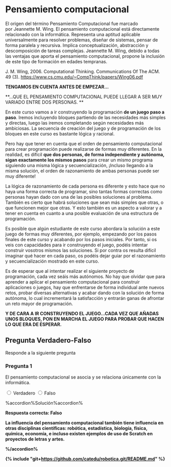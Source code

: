 
# Pensamiento computacional

El origen del término Pensamiento Computacional fue marcado por Jeannette M. Wing. El pensamiento computacional está directamente relacionado con la informática. Representa una aptitud aplicable universalmente para resolver problemas, diseñar de sistemas, pensar de forma paralela y recursiva. Implica conceptualización, abstracción y descomposición de tareas complejas. Jeannette M. Wing, debido a todas las ventajas que aporta el pensamiento computacional, propone la inclusión de este tipo de formación en edades tempranas.

J. M. Wing, 2006. Computational Thinking. Communications Of The ACM. 49 (3). https://www.cs.cmu.edu/~CompThink/papers/Wing06.pdf

**TENGAMOS EN CUENTA ANTES DE EMPEZAR...**

**...QUE EL PENSAMIENTO COMPUTACIONAL PUEDE LLEGAR A SER MUY VARIADO ENTRE DOS PERSONAS. **

En este curso vamos a ir construyendo la programación **de un juego paso a paso**. Iremos incluyendo bloques partiendo de las necesidades más simples y directas, luego las iremos completando según necesidades más ambiciosas. La secuencia de creación del juego y de programación de los bloques en este curso es bastante lógica y racional.

Pero hay que tener en cuenta que el orden de pensamiento computacional para crear programación puede realizarse de formas muy diferentes. En la realidad, es difícil **que dos personas, de forma independiente y autónoma, sigan exactamente los mismos pasos** para crear un mismo programa siguiendo una misma lógica y secuencialización, ¡Incluso llegando a la misma solución, el orden de razonamiento de ambas personas puede ser muy diferente! 

La lógica de razonamiento de cada persona es diferente y esto hace que no haya una forma correcta de programar, sino tantas formas correctas como personas hayan dado con una de las posibles soluciones al problema. También es cierto que habrá soluciones que sean más simples que otras, o que funcionen mejor que otras. Y esto también es un aspecto a valorar y a tener en cuenta en cuanto a una posible evaluación de una estructura de programación. 

Es posible que algún estudiante de este curso abordara la solución a este juego de formas muy diferentes, por ejemplo, empezando por los pasos finales de este curso y acabando por los pasos iniciales. Por tanto, si os veis con capacidades para ir construyendo el juego, podéis intentar construir vosotros mismos las soluciones. Si por contra os resulta difícil imaginar qué hacer en cada paso, os podéis dejar guiar por el razonamiento y secuencialización mostrado en este curso.

Es de esperar que al intentar realizar el siguiente proyecto de programación, cada vez seáis más autónomos. No hay que olvidar que para aprender a aplicar el pensamiento computacional para construir aplicaciones o juegos, hay que enfrentarse de forma individual ante nuevos retos, probar diversas alternativas y acabar dando con la solución de forma autónoma, lo cual incrementará la satisfacción y entrarán ganas de afrontar un reto mayor de programación.

**Y DE CARA A IR CONSTRUYENDO EL JUEGO...CADA VEZ QUE AÑADAS UNOS BLOQUES, PON EN MARCHA EL JUEGO PARA PROBAR QUE HACEN LO QUE ERA DE ESPERAR.**

## Pregunta Verdadero-Falso

Responde a la siguiente pregunta

### Pregunta 1

El pensamiento computacional se asocia y se relaciona únicamente con la informática.


<label for="true0b117"><input type="radio" name="option0b117" id="true0b117" onclick="$exe.getFeedback(0,2,'0b117','truefalse')" /> Verdadero</label>
<label for="false0b117"><input type="radio" name="option0b117" id="false0b117" onclick="$exe.getFeedback(1,2,'0b117','truefalse')" /> Falso</label>


%accordion%Solución%accordion%

<strong id="s0b117-result" class="wrong">**Respuesta correcta: Falso**

La influencia del pensamiento computacional también tiene influencia en otras disciplinas científicas: robótica, estadística, biología, física, química, economía, e incluso existen ejemplos de uso de Scratch en proyectos de letras y artes.

%/accordion%

{% include "git+https://github.com/catedu/robotica.git/README.md" %}

